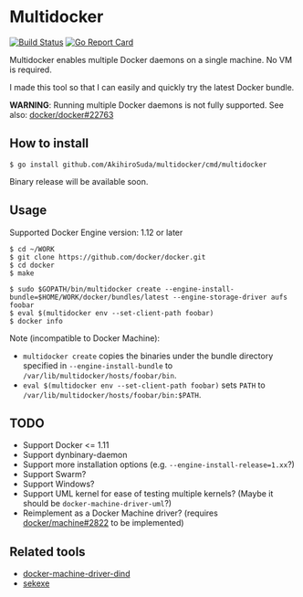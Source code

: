 # Multidocker

[![Build Status](https://travis-ci.org/AkihiroSuda/multidocker.svg?branch=master)](https://travis-ci.org/AkihiroSuda/multidocker)
[![Go Report Card](https://goreportcard.com/badge/github.com/AkihiroSuda/multidocker)](https://goreportcard.com/report/github.com/AkihiroSuda/multidocker)

Multidocker enables multiple Docker daemons on a single machine. No VM is required.

I made this tool so that I can easily and quickly try the latest Docker bundle.

__WARNING__: Running multiple Docker daemons is not fully supported. See also: [docker/docker#22763](https://github.com/docker/docker/pull/22763)

## How to install

    $ go install github.com/AkihiroSuda/multidocker/cmd/multidocker

Binary release will be available soon.

## Usage
Supported Docker Engine version: 1.12 or later

    $ cd ~/WORK
    $ git clone https://github.com/docker/docker.git
    $ cd docker
    $ make

    $ sudo $GOPATH/bin/multidocker create --engine-install-bundle=$HOME/WORK/docker/bundles/latest --engine-storage-driver aufs foobar
    $ eval $(multidocker env --set-client-path foobar)
    $ docker info

Note (incompatible to Docker Machine):

 * `multidocker create` copies the binaries under the bundle directory specified in `--engine-install-bundle` to `/var/lib/multidocker/hosts/foobar/bin`.
 * `eval $(multidocker env --set-client-path foobar)` sets `PATH` to `/var/lib/multidocker/hosts/foobar/bin:$PATH`.

## TODO

 * Support Docker <= 1.11
 * Support dynbinary-daemon
 * Support more installation options (e.g. `--engine-install-release=1.xx`?)
 * Support Swarm?
 * Support Windows?
 * Support UML kernel for ease of testing multiple kernels? (Maybe it should be `docker-machine-driver-uml`?)
 * Reimplement as a Docker Machine driver? (requires [docker/machine#2822](https://github.com/docker/machine/issues/2822) to be implemented)

## Related tools

 * [docker-machine-driver-dind](https://github.com/nathanleclaire/docker-machine-driver-dind)
 * [sekexe](https://github.com/jpetazzo/sekexe)


